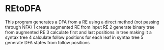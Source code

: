# REtoDFA
This program generates a DFA from a RE using a direct method (not passing through NFA)
1 create augmented RE from input RE
2 generate binary tree from augmented RE
3 calculate first and last positions in tree making it a syntax tree
4 calculate follow positions for each leaf in syntax tree
5 generate DFA states from follow positions
